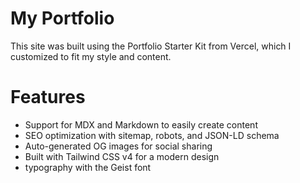 # My Portfolio

This site was built using the Portfolio Starter Kit from Vercel, which I customized to fit my style and content.

# Features
- Support for MDX and Markdown to easily create content
- SEO optimization with sitemap, robots, and JSON-LD schema
- Auto-generated OG images for social sharing
- Built with Tailwind CSS v4 for a modern design
- typography with the Geist font
